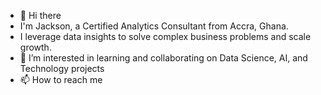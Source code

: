 - 👋 Hi there
- I'm Jackson, a Certified Analytics Consultant from Accra, Ghana.
- I leverage data insights to solve complex business problems and scale growth. 
- 👀 I’m interested in learning and collaborating on Data Science, AI, and Technology projects
- 📫 How to reach me 

<!---
chomssky/chomssky is a ✨ special ✨ repository because its `README.md` (this file) appears on your GitHub profile.
You can click the Preview link to take a look at your changes.
--->
